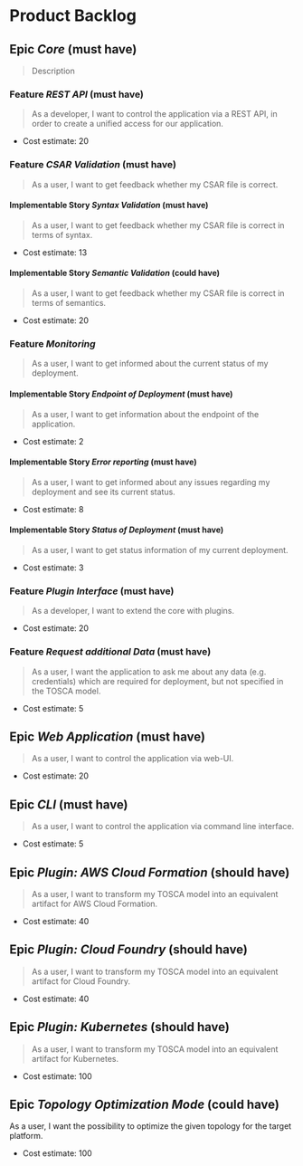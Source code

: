 # Product Backlog

## Epic *Core* (must have)

> Description

### Feature *REST API* (must have)

> As a developer, I want to control the application via a REST API, in order to create a unified access for our application. 

- Cost estimate: 20

### Feature *CSAR Validation* (must have)
> As a user, I want to get feedback whether my CSAR file is correct.


#### Implementable Story *Syntax Validation* (must have)
> As a user, I want to get feedback whether my CSAR file is correct in terms of syntax.

- Cost estimate: 13

#### Implementable Story *Semantic Validation* (could have)
> As a user, I want to get feedback whether my CSAR file is correct in terms of semantics. 

- Cost estimate: 20

### Feature *Monitoring*
> As a user, I want to get informed about the current status of my deployment.

#### Implementable Story *Endpoint of Deployment* (must have)
> As a user, I want to get information about the endpoint of the application.

- Cost estimate: 2

#### Implementable Story *Error reporting* (must have)
> As a user, I want to get informed about any issues regarding my deployment and see its current status.

- Cost estimate: 8

#### Implementable Story *Status of Deployment* (must have)
> As a user, I want to get status information of my current deployment.

- Cost estimate: 3

### Feature *Plugin Interface* (must have)
> As a developer, I want to extend the core with plugins.

- Cost estimate: 20

### Feature *Request additional Data* (must have)
> As a user, I want the application to ask me about any data (e.g. credentials) which are required for deployment, but not specified in the TOSCA model.

- Cost estimate: 5

## Epic *Web Application* (must have)
> As a user, I want to control the application via web-UI.

- Cost estimate: 20

## Epic *CLI* (must have)
> As a user, I want to control the application via command line interface.

- Cost estimate: 5

## Epic *Plugin: AWS Cloud Formation* (should have)
> As a user, I want to transform my TOSCA model into an equivalent artifact for AWS Cloud Formation.

- Cost estimate: 40

## Epic *Plugin: Cloud Foundry* (should have)
> As a user, I want to transform my TOSCA model into an equivalent artifact for Cloud Foundry.

- Cost estimate: 40

## Epic *Plugin: Kubernetes* (should have)
> As a user, I want to transform my TOSCA model into an equivalent artifact for Kubernetes.

- Cost estimate: 100

## Epic *Topology Optimization Mode* (could have)
As a user, I want the possibility to optimize the given topology for the target platform.

- Cost estimate: 100
